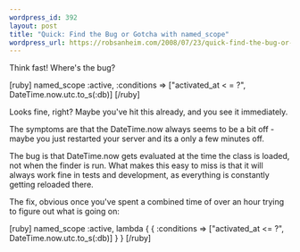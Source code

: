 ```yaml
--- 
wordpress_id: 392
layout: post
title: "Quick: Find the Bug or Gotcha with named_scope"
wordpress_url: https://robsanheim.com/2008/07/23/quick-find-the-bug-or-gotcha-with-named_scope/
---
```

Think fast!  Where's the bug?

[ruby]
  named_scope :active, :conditions => ["activated_at < = ?", DateTime.now.utc.to_s(:db)]
[/ruby]

Looks fine, right?  Maybe you've hit this already, and you see it immediately.  

The symptoms are that the DateTime.now always seems to be a bit off - maybe you just restarted your server and its a only a few minutes off.

The bug is that DateTime.now gets evaluated at the time the class is loaded, not when the finder is run.  What makes this easy to miss is that it will always work fine in tests and development, as everything is constantly getting reloaded there.

The fix, obvious once you've spent a combined time of over an hour trying to figure out what is going on:

[ruby]
  named_scope :active, lambda { { :conditions => ["activated_at <= ?", DateTime.now.utc.to_s(:db)] } }
[/ruby]
